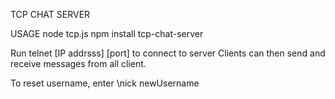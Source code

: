 TCP CHAT SERVER



USAGE
node tcp.js
npm install tcp-chat-server


Run telnet [IP addrsss] [port] to connect to server
Clients can then send and receive messages from all client.

To reset username, enter \nick newUsername
